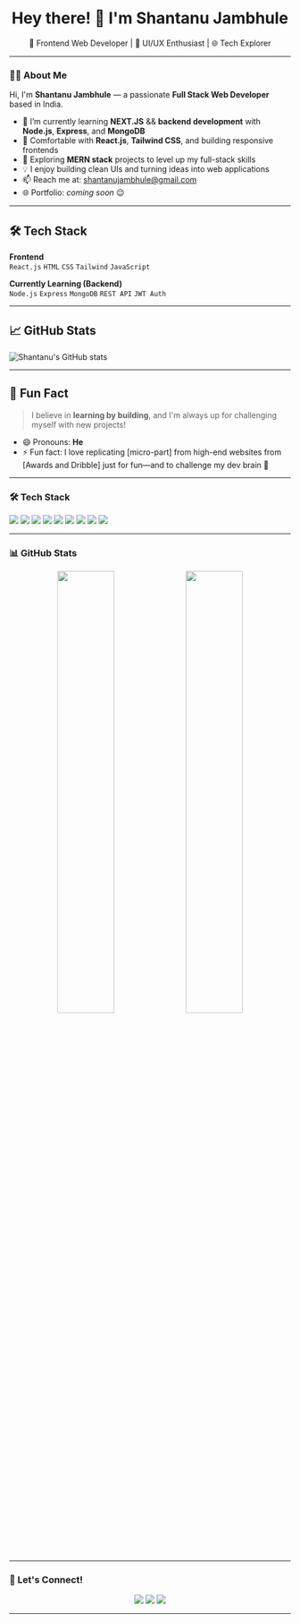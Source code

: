 <h1 align="center">Hey there! 👋 I'm Shantanu Jambhule</h1>
<p align="center">
  🚀 Frontend Web Developer | 🎨 UI/UX Enthusiast | 🌐 Tech Explorer
</p>

---

### 👨‍💻 About Me

Hi, I'm **Shantanu Jambhule** — a passionate **Full Stack Web Developer** based in India.

- 🌱 I’m currently learning **NEXT.JS**  &&  **backend development** with **Node.js**,
  **Express**, and **MongoDB**
- 🧠 Comfortable with **React.js**, **Tailwind CSS**, and building responsive frontends
- 🚀 Exploring **MERN stack** projects to level up my full-stack skills
- 💡 I enjoy building clean UIs and turning ideas into web applications
- 📫 Reach me at: [shantanujambhule@gmail.com](mailto:shantanujambhule@gmail.com)
- 🌐 Portfolio: _coming soon_ 😉

---

## 🛠️ Tech Stack

**Frontend**  
`React.js` `HTML` `CSS` `Tailwind` `JavaScript`

**Currently Learning (Backend)**  
`Node.js` `Express` `MongoDB` `REST API` `JWT Auth`

---

## 📈 GitHub Stats

![Shantanu's GitHub stats](https://github-readme-stats.vercel.app/api?username=shantanujambhule&show_icons=true&theme=default)

---

## 🧩 Fun Fact

> I believe in **learning by building**, and I'm always up for challenging myself with new projects!


- 😄 Pronouns: **He**
- ⚡ Fun fact: I love replicating [micro-part] from high-end websites from [Awards and Dribble] just for fun—and to challenge my dev brain 🧠

---

### 🛠️ Tech Stack

<p>
  <img src="https://img.shields.io/badge/-HTML5-E34F26?style=flat-square&logo=html5&logoColor=white"/>
  <img src="https://img.shields.io/badge/-CSS3-1572B6?style=flat-square&logo=css3&logoColor=white"/>
  <img src="https://img.shields.io/badge/-JavaScript-F7DF1E?style=flat-square&logo=javascript&logoColor=black"/>
  <img src="https://img.shields.io/badge/-TypeScript-3178C6?style=flat-square&logo=typescript&logoColor=white"/>
  <img src="https://img.shields.io/badge/-React-61DAFB?style=flat-square&logo=react&logoColor=black"/>
  <img src="https://img.shields.io/badge/-Next.js-000000?style=flat-square&logo=next.js&logoColor=white"/>
  <img src="https://img.shields.io/badge/-TailwindCSS-38B2AC?style=flat-square&logo=tailwind-css&logoColor=white"/>
  <img src="https://img.shields.io/badge/-GSAP-88CE02?style=flat-square&logo=greensock&logoColor=white"/>
  <img src="https://img.shields.io/badge/-Three.js-000000?style=flat-square&logo=three.js&logoColor=white"/>
</p>

---

### 📊 GitHub Stats

<p align="center">
  <img src="https://github-readme-stats.vercel.app/api?username=shantanujambhule&show_icons=true&theme=tokyonight" width="45%" />
  <img src="https://github-readme-streak-stats.herokuapp.com/?user=shantanujambhule&theme=tokyonight" width="45%" />
</p>

---

### 🔗 Let's Connect!

<p align="center">
  <a href="mailto:www.shantanujambhule321best@gmail.com"><img src="https://img.shields.io/badge/-Email-D14836?style=for-the-badge&logo=gmail&logoColor=white" /></a>
  <a href="https://www.linkedin.com/in/shantanu-jambhule-95ab6b278?utm_source=share&utm_campaign=share_via&utm_content=profile&utm_medium=ios_app"><img src="https://img.shields.io/badge/-LinkedIn-0077B5?style=for-the-badge&logo=linkedin&logoColor=white" /></a>
  <a href="https://github.com/shantanujambhule"><img src="https://img.shields.io/badge/-GitHub-181717?style=for-the-badge&logo=github&logoColor=white" /></a>
</p>

---

<!---
shantanujambhule/shantanujambhule is a ✨ special ✨ repository because its `README.md` (this file) appears on your GitHub profile.
You can click the Preview link to take a look at your changes.
--->
